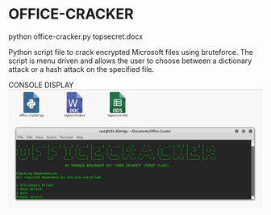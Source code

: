 # OFFICE-CRACKER

python office-cracker.py topsecret.docx

Python script file to crack encrypted Microsoft files using bruteforce. The script is menu driven and allows the user to choose between a dictionary attack or a hash attack on the specified file.

CONSOLE DISPLAY
![Screenshot](picture0.png)

